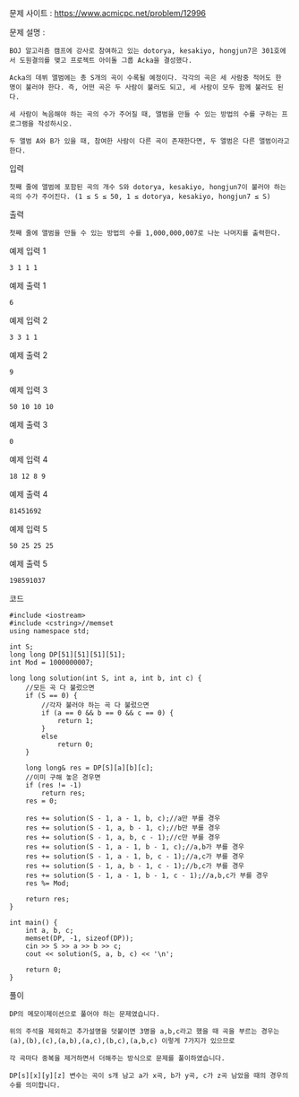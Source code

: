 문제 사이트 : https://www.acmicpc.net/problem/12996

문제 설명 :

	BOJ 알고리즘 캠프에 강사로 참여하고 있는 dotorya, kesakiyo, hongjun7은 301호에서 도원결의를 맺고 프로젝트 아이돌 그룹 Acka을 결성했다. 

	Acka의 데뷔 앨범에는 총 S개의 곡이 수록될 예정이다. 각각의 곡은 세 사람중 적어도 한 명이 불러야 한다. 즉, 어떤 곡은 두 사람이 불러도 되고, 세 사람이 모두 함께 불러도 된다.

	세 사람이 녹음해야 하는 곡의 수가 주어질 때, 앨범을 만들 수 있는 방법의 수를 구하는 프로그램을 작성하시오.

	두 앨범 A와 B가 있을 때, 참여한 사람이 다른 곡이 존재한다면, 두 앨범은 다른 앨범이라고 한다. 

입력

	첫째 줄에 앨범에 포함된 곡의 개수 S와 dotorya, kesakiyo, hongjun7이 불러야 하는 곡의 수가 주어진다. (1 ≤ S ≤ 50, 1 ≤ dotorya, kesakiyo, hongjun7 ≤ S)

출력

	첫째 줄에 앨범을 만들 수 있는 방법의 수를 1,000,000,007로 나눈 나머지를 출력한다.

예제 입력 1 

	3 1 1 1

예제 출력 1 

	6

예제 입력 2 

	3 3 1 1

예제 출력 2 

	9

예제 입력 3 

	50 10 10 10

예제 출력 3 

	0

예제 입력 4 

	18 12 8 9

예제 출력 4 

	81451692

예제 입력 5 

	50 25 25 25

예제 출력 5 

	198591037




코드

	#include <iostream>
	#include <cstring>//memset
	using namespace std;

	int S;
	long long DP[51][51][51][51];
	int Mod = 1000000007;

	long long solution(int S, int a, int b, int c) {
		//모든 곡 다 불렀으면
		if (S == 0) {
			//각자 불러야 하는 곡 다 불렀으면
			if (a == 0 && b == 0 && c == 0) {
				return 1;
			}
			else
				return 0;
		}

		long long& res = DP[S][a][b][c];
		//이미 구해 놓은 경우면
		if (res != -1)
			return res;
		res = 0;

		res += solution(S - 1, a - 1, b, c);//a만 부를 경우
		res += solution(S - 1, a, b - 1, c);//b만 부를 경우
		res += solution(S - 1, a, b, c - 1);//c만 부를 경우
		res += solution(S - 1, a - 1, b - 1, c);//a,b가 부를 경우
		res += solution(S - 1, a - 1, b, c - 1);//a,c가 부를 경우
		res += solution(S - 1, a, b - 1, c - 1);//b,c가 부를 경우
		res += solution(S - 1, a - 1, b - 1, c - 1);//a,b,c가 부를 경우
		res %= Mod;

		return res;
	}

	int main() {
		int a, b, c;
		memset(DP, -1, sizeof(DP));
		cin >> S >> a >> b >> c;
		cout << solution(S, a, b, c) << '\n';

		return 0;
	}

풀이

	DP의 메모이제이션으로 풀어야 하는 문제였습니다.

	위의 주석을 제외하고 추가설명을 덧붙이면 3명을 a,b,c라고 했을 때 곡을 부르는 경우는 (a),(b),(c),(a,b),(a,c),(b,c),(a,b,c) 이렇게 7가지가 있으므로

	각 곡마다 중복을 제거하면서 더해주는 방식으로 문제를 풀이하였습니다.

	DP[s][x][y][z] 변수는 곡이 s개 남고 a가 x곡, b가 y곡, c가 z곡 남았을 때의 경우의 수를 의미합니다.
